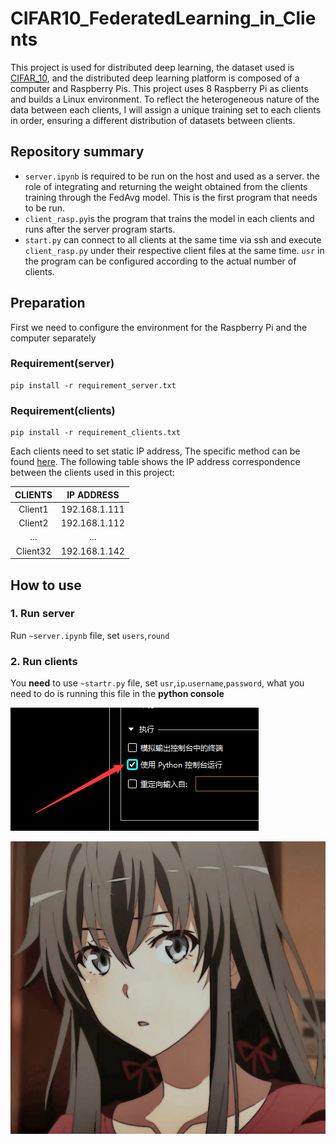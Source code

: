 # CIFAR10_FederatedLearning_in_Clients

This project is used for distributed deep learning, the dataset used is [CIFAR_10](http://www.cs.toronto.edu/~kriz/cifar.html), and the distributed deep learning platform is composed of a computer and Raspberry Pis. This project uses 8 Raspberry Pi as clients and builds a Linux environment. To reflect the heterogeneous nature of the data between each clients, I will assign a unique training set to each clients in order, ensuring a different distribution of datasets between clients.

## Repository summary

- `server.ipynb`  is required to be run on the host and used as a server. the role of integrating and returning the weight obtained from the clients training through the FedAvg model. This is the first program that needs to be run.
- `client_rasp.py`is the program that trains the model in each clients and runs after the server program starts.
- `start.py` can connect to all clients at the same time via ssh and execute `client_rasp.py` under their respective client files at the same time. `usr` in the program can be configured according to the actual number of clients.

## Preparation

First we need to configure the environment for the Raspberry Pi and the computer separately

### Requirement(server)

```
pip install -r requirement_server.txt
```

### Requirement(clients)

```
pip install -r requirement_clients.txt
```

Each clients need to set static IP address, The specific method can be found [here](https://www.makeuseof.com/raspberry-pi-set-static-ip/). The following table shows the IP address correspondence between the clients used in this project:

| CLIENTS  |  IP ADDRESS   |
| :------: | :-----------: |
| Client1  | 192.168.1.111 |
| Client2  | 192.168.1.112 |
|   ...    |      ...      |
| Client32 | 192.168.1.142 |



## How to use

### 1. Run server 

Run  `~server.ipynb` file, set `users`,`round`

### 2. Run clients

You __need__ to use `~startr.py` file, set `usr`,`ip`.`username`,`password`, what you need to do is running this file in the **python console**

![image-20221006164836497](README.assets/image-20221006164836497.png)















![bcf3d1a229ab587af7df41180087002](README.assets/bcf3d1a229ab587af7df41180087002.jpg)
